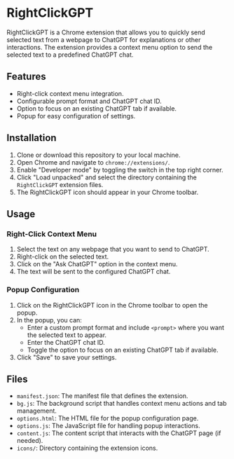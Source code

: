 # RightClickGPT

RightClickGPT is a Chrome extension that allows you to quickly send selected text from a webpage to ChatGPT for explanations or other interactions. The extension provides a context menu option to send the selected text to a predefined ChatGPT chat.

## Features

- Right-click context menu integration.
- Configurable prompt format and ChatGPT chat ID.
- Option to focus on an existing ChatGPT tab if available.
- Popup for easy configuration of settings.

## Installation

1. Clone or download this repository to your local machine.
2. Open Chrome and navigate to `chrome://extensions/`.
3. Enable "Developer mode" by toggling the switch in the top right corner.
4. Click "Load unpacked" and select the directory containing the `RightClickGPT` extension files.
5. The RightClickGPT icon should appear in your Chrome toolbar.

## Usage

### Right-Click Context Menu

1. Select the text on any webpage that you want to send to ChatGPT.
2. Right-click on the selected text.
3. Click on the "Ask ChatGPT" option in the context menu.
4. The text will be sent to the configured ChatGPT chat.

### Popup Configuration

1. Click on the RightClickGPT icon in the Chrome toolbar to open the popup.
2. In the popup, you can:
   - Enter a custom prompt format and include `<prompt>` where you want the selected text to appear.
   - Enter the ChatGPT chat ID.
   - Toggle the option to focus on an existing ChatGPT tab if available.
3. Click "Save" to save your settings.

## Files

- `manifest.json`: The manifest file that defines the extension.
- `bg.js`: The background script that handles context menu actions and tab management.
- `options.html`: The HTML file for the popup configuration page.
- `options.js`: The JavaScript file for handling popup interactions.
- `content.js`: The content script that interacts with the ChatGPT page (if needed).
- `icons/`: Directory containing the extension icons.

